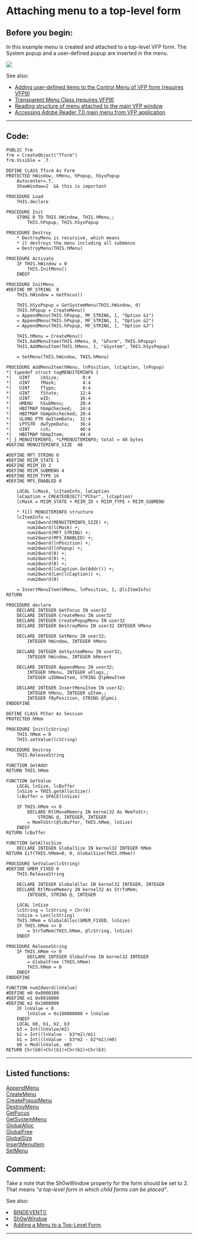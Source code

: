 <link rel="stylesheet" type="text/css" href="../css/win32api.css">  
<link rel="stylesheet" href="https://cdnjs.cloudflare.com/ajax/libs/font-awesome/4.7.0/css/font-awesome.min.css">

# Attaching menu to a top-level form

## Before you begin:
In this example menu is created and attached to a top-level VFP form. The System popup and a user-defined popup are inserted in the menu.  

![](../images/toplevelmenu.png)  

See also:

* [Adding user-defined items to the Control Menu of VFP form (requires VFP9)](sample_512.md)  
* [Transparent Menu Class (requires VFP9) ](sample_496.md)  
* [Reading structure of menu attached to the main VFP window ](sample_337.md)  
* [Accessing Adobe Reader 7.0 main menu from VFP application](sample_495.md)  

  
***  


## Code:
```foxpro  
PUBLIC frm
frm = CreateObject("Tform")
frm.Visible = .T.

DEFINE CLASS Tform As Form
PROTECTED hWindow, hMenu, hPopup, hSysPopup
	Autocenter=.T.
	ShowWindow=2  && this is important

PROCEDURE Load
	THIS.declare

PROCEDURE Init
	STORE 0 TO THIS.hWindow, THIS.hMenu,;
		THIS.hPopup, THIS.hSysPopup

PROCEDURE Destroy
	* DestroyMenu is recursive, which means
	* it destroys the menu including all submenus
	= DestroyMenu(THIS.hMenu)

PROCEDURE Activate
	IF THIS.hWindow = 0
		THIS.InitMenu()
	ENDIF

PROCEDURE InitMenu
#DEFINE MF_STRING  0
	THIS.hWindow = GetFocus()

	THIS.hSysPopup = GetSystemMenu(THIS.hWindow, 0)
	THIS.hPopup = CreateMenu()
	= AppendMenu(THIS.hPopup, MF_STRING, 1, "Option &1")
	= AppendMenu(THIS.hPopup, MF_STRING, 1, "Option &2")
	= AppendMenu(THIS.hPopup, MF_STRING, 1, "Option &3")

	THIS.hMenu = CreateMenu()
	THIS.AddMenuItem(THIS.hMenu, 0, "&Form", THIS.hPopup)
	THIS.AddMenuItem(THIS.hMenu, 1, "&System", THIS.hSysPopup)

	= SetMenu(THIS.hWindow, THIS.hMenu)

PROCEDURE AddMenuItem(hMenu, lnPosition, lcCaption, lnPopup)
*| typedef struct tagMENUITEMINFO {
*|   UINT    cbSize;         0:4
*|   UINT    fMask;          4:4
*|   UINT    fType;          8:4
*|   UINT    fState;        12:4
*|   UINT    wID;           16:4
*|   HMENU   hSubMenu;      20:4
*|   HBITMAP hbmpChecked;   24:4
*|   HBITMAP hbmpUnchecked; 28:4
*|   ULONG_PTR dwItemData;  32:4
*|   LPTSTR  dwTypeData;    36:4
*|   UINT    cch;           40:4
*|   HBITMAP hbmpItem;      44:4
*| } MENUITEMINFO, *LPMENUITEMINFO; total = 48 bytes
#DEFINE MENUITEMINFO_SIZE  48

#DEFINE MFT_STRING 0
#DEFINE MIIM_STATE 1
#DEFINE MIIM_ID 2
#DEFINE MIIM_SUBMENU 4
#DEFINE MIIM_TYPE 16
#DEFINE MFS_ENABLED 0

	LOCAL lcMask, lcItemInfo, loCaption
	loCaption = CREATEOBJECT("PChar", lcCaption)
	lcMask = MIIM_STATE + MIIM_ID + MIIM_TYPE + MIIM_SUBMENU

	* fill MENUITEMINFO structure
	lcItemInfo =;
		num2dword(MENUITEMINFO_SIZE) +;
		num2dword(lcMask) +;
		num2dword(MFT_STRING) +;
		num2dword(MFS_ENABLED) +;
		num2dword(lnPosition) +;
		num2dword(lnPopup) +;
		num2dword(0) +;
		num2dword(0) +;
		num2dword(0) +;
		num2dword(loCaption.GetAddr()) +;
		num2dword(Len(lcCaption)) +;
		num2dword(0)

	= InsertMenuItem(hMenu, lnPosition, 1, @lcItemInfo)
RETURN

PROCEDURE declare
	DECLARE INTEGER GetFocus IN user32
	DECLARE INTEGER CreateMenu IN user32
	DECLARE INTEGER CreatePopupMenu IN user32
	DECLARE INTEGER DestroyMenu IN user32 INTEGER hMenu

	DECLARE INTEGER SetMenu IN user32;
		INTEGER hWindow, INTEGER hMenu

	DECLARE INTEGER GetSystemMenu IN user32;
		INTEGER hWindow, INTEGER bRevert

	DECLARE INTEGER AppendMenu IN user32;
		INTEGER hMenu, INTEGER uFlags,;
		INTEGER uIDNewItem, STRING @lpNewItem

	DECLARE INTEGER InsertMenuItem IN user32;
		INTEGER hMenu, INTEGER uItem,;
		INTEGER fByPosition, STRING @lpmii
ENDDEFINE

DEFINE CLASS PChar As Session
PROTECTED hMem

PROCEDURE Init(lcString)
	THIS.hMem = 0
	THIS.setValue(lcString)

PROCEDURE Destroy
	THIS.ReleaseString

FUNCTION GetAddr
RETURN THIS.hMem

FUNCTION GetValue
	LOCAL lnSize, lcBuffer
	lnSize = THIS.getAllocSize()
	lcBuffer = SPACE(lnSize)

	IF THIS.hMem <> 0
		DECLARE RtlMoveMemory IN kernel32 As MemToStr;
			STRING @, INTEGER, INTEGER
		= MemToStr(@lcBuffer, THIS.hMem, lnSize)
	ENDIF
RETURN lcBuffer

FUNCTION GetAllocSize
	DECLARE INTEGER GlobalSize IN kernel32 INTEGER hMem
RETURN Iif(THIS.hMem=0, 0, GlobalSize(THIS.hMem))

PROCEDURE SetValue(lcString)
#DEFINE GMEM_FIXED 0
	THIS.ReleaseString

	DECLARE INTEGER GlobalAlloc IN kernel32 INTEGER, INTEGER
	DECLARE RtlMoveMemory IN kernel32 As StrToMem;
		INTEGER, STRING @, INTEGER

	LOCAL lnSize
	lcString = lcString + Chr(0)
	lnSize = Len(lcString)
	THIS.hMem = GlobalAlloc(GMEM_FIXED, lnSize)
	IF THIS.hMem <> 0
		= StrToMem(THIS.hMem, @lcString, lnSize)
	ENDIF

PROCEDURE ReleaseString
	IF THIS.hMem <> 0
		DECLARE INTEGER GlobalFree IN kernel32 INTEGER
		= GlobalFree (THIS.hMem)
		THIS.hMem = 0
	ENDIF
ENDDEFINE

FUNCTION num2dword(lnValue)
#DEFINE m0 0x0000100
#DEFINE m1 0x0010000
#DEFINE m2 0x1000000
	IF lnValue < 0
		lnValue = 0x100000000 + lnValue
	ENDIF
	LOCAL b0, b1, b2, b3
	b3 = Int(lnValue/m2)
	b2 = Int((lnValue - b3*m2)/m1)
	b1 = Int((lnValue - b3*m2 - b2*m1)/m0)
	b0 = Mod(lnValue, m0)
RETURN Chr(b0)+Chr(b1)+Chr(b2)+Chr(b3)  
```  
***  


## Listed functions:
[AppendMenu](../libraries/user32/AppendMenu.md)  
[CreateMenu](../libraries/user32/CreateMenu.md)  
[CreatePopupMenu](../libraries/user32/CreatePopupMenu.md)  
[DestroyMenu](../libraries/user32/DestroyMenu.md)  
[GetFocus](../libraries/user32/GetFocus.md)  
[GetSystemMenu](../libraries/user32/GetSystemMenu.md)  
[GlobalAlloc](../libraries/kernel32/GlobalAlloc.md)  
[GlobalFree](../libraries/kernel32/GlobalFree.md)  
[GlobalSize](../libraries/kernel32/GlobalSize.md)  
[InsertMenuItem](../libraries/user32/InsertMenuItem.md)  
[SetMenu](../libraries/user32/SetMenu.md)  

## Comment:
Take a note that the Sh0wWindow property for the form should be set to 2. That means *"a top-level form in which child forms can be placed"*.   
  
See also:  
<LI><a href="http://msdn.microsoft.com/library/default.asp?url=/library/en-us/dv_foxhelp9/html/e0aaf535-c606-44bd-b7c1-7d0341331d8f.asp">BINDEVENT()</a>  
<LI><a href="http://msdn.microsoft.com/library/default.asp?url=/library/en-us/fox7help/html/lngshowwindow_property.asp">Sh0wWindow</a>  
<LI><a href="http://msdn.microsoft.com/library/default.asp?url=/library/en-us/fox7help/html/dgtskAddingMenuToTop-LevelForm.asp">Adding a Menu to a Top-Level Form</a>.  
  
***  

